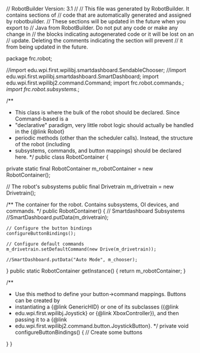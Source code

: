 // RobotBuilder Version: 3.1
//
// This file was generated by RobotBuilder. It contains sections of
// code that are automatically generated and assigned by robotbuilder.
// These sections will be updated in the future when you export to
// Java from RobotBuilder. Do not put any code or make any change in
// the blocks indicating autogenerated code or it will be lost on an
// update. Deleting the comments indicating the section will prevent
// it from being updated in the future.

package frc.robot;

//import edu.wpi.first.wpilibj.smartdashboard.SendableChooser;
//import edu.wpi.first.wpilibj.smartdashboard.SmartDashboard;
import edu.wpi.first.wpilibj2.command.Command;
import frc.robot.commands.*;
import frc.robot.subsystems.*;


/**
 * This class is where the bulk of the robot should be declared. Since Command-based is a
 * "declarative" paradigm, very little robot logic should actually be handled in the {@link Robot}
 * periodic methods (other than the scheduler calls). Instead, the structure of the robot (including
 * subsystems, commands, and button mappings) should be declared here.
 */
public class RobotContainer {

  private static final RobotContainer m_robotContainer = new RobotContainer();

  // The robot's subsystems
  public final Drivetrain m_drivetrain = new Drivetrain();

  /** The container for the robot. Contains subsystems, OI devices, and commands. */
  public RobotContainer() {
    // Smartdashboard Subsystems
    //SmartDashboard.putData(m_drivetrain);

    // Configure the button bindings
    configureButtonBindings();

    // Configure default commands
    m_drivetrain.setDefaultCommand(new Drive(m_drivetrain));

    //SmartDashboard.putData("Auto Mode", m_chooser);
  }
  public static RobotContainer getInstance() {
    return m_robotContainer;
  }

  /**
   * Use this method to define your button->command mappings. Buttons can be created by
   * instantiating a {@link GenericHID} or one of its subclasses ({@link
   * edu.wpi.first.wpilibj.Joystick} or {@link XboxController}), and then passing it to a {@link
   * edu.wpi.first.wpilibj2.command.button.JoystickButton}.
   */
  private void configureButtonBindings() {
    // Create some buttons

  }
}
